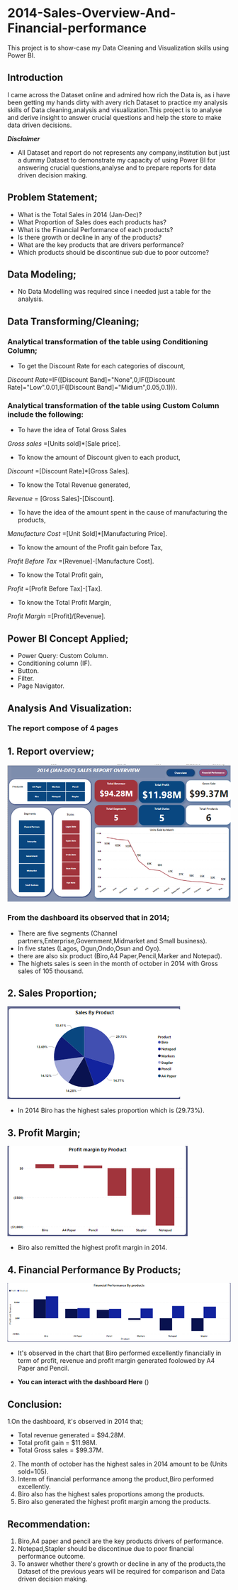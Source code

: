 # 2014-Sales-Overview-And-Financial-performance
This project is to show-case my Data Cleaning and Visualization skills using Power BI.

## Introduction 
I came across the Dataset online and admired how rich the Data is, as i have been getting my hands dirty with avery rich Dataset to practice my analysis skills of Data cleaning,analysis and visualization.This project is to analyse and derive insight to answer crucial questions and help the store to make data driven decisions.

**_Disclaimer_**
- All Dataset and report do not represents any company,institution but just a dummy Dataset to demonstrate my capacity of using Power BI for answering crucial questions,analyse and to prepare reports for data driven decision making.

## Problem Statement;
- What is the Total Sales in 2014 (Jan-Dec)?
- What Proportion of Sales does each products has?
- What is the Financial Performance of each products?
- Is there growth or decline in any of the products?
- What are the key products that are drivers performance?
- Which products should be discontinue sub due to poor outcome?  

## Data Modeling;
- No Data Modelling was required since i needed just a table for the analysis.

## Data Transforming/Cleaning;
### Analytical transformation of the table using Conditioning Column;
- To get the Discount Rate for each categories of discount,

_Discount Rate_=IF([Discount Band]="None",0,IF([Discount Rate]="Low".0.01,IF([Discount Band]="Midium",0.05,0.1))).
### Analytical transformation of the table using Custom Column include the following:
- To have the idea of Total Gross Sales

_Gross sales_ =[Units sold]*[Sale price].

- To know the amount of Discount given to each product,


 _Discount_ =[Discount Rate]*[Gross Sales].

- To know the Total Revenue generated,
  
_Revenue_ = [Gross Sales]-[Discount].

- To have the idea of the amount spent in the cause of manufacturing the products,

_Manufacture Cost_ =[Unit Sold]*[Manufacturing Price].

- To know the amount of the Profit gain before Tax,

_Profit Before Tax_ =[Revenue]-[Manufacture Cost].

- To know the Total Profit gain,

_Profit_ =[Profit Before Tax]-[Tax].

- To know the Total Profit Margin,

_Profit Margin_ =[Profit]/[Revenue].


## Power BI Concept Applied;
- Power Query: Custom Column.
- Conditioning column (IF).
- Button.
- Filter.
- Page Navigator.

## Analysis And Visualization:

### The report compose of 4 pages

## 1. Report overview; 

![](Report_Overview.PNG)


### From the dashboard its observed that in 2014;
 - There are five segments (Channel partners,Enterprise,Government,Midmarket and Small business).
 - In five states (Lagos, Ogun,Ondo,Osun and Oyo).
 - there are also six product (Biro,A4 Paper,Pencil,Marker and Notepad).
 - The highets sales is seen in the month of october in 2014 with Gross sales of 105 thousand.

 ## 2. Sales Proportion;
 
   ![](Sales_proportion.PNG)

   - In 2014 Biro has the highest sales proportion which is (29.73%).

## 3. Profit Margin;

   ![](Profit_Margin.PNG)

   - Biro also remitted the highest profit margin in 2014.

 ## 4. Financial Performance By Products;

  ![](Financial_Performance.PNG)

  - It's observed in the chart that Biro performed excellently financially in term of profit, revenue and profit margin generated foolowed by A4 Paper and Pencil.

  - **You can interact with the dashboard Here** ()

## Conclusion: 
1.On the dashboard, it's observed in 2014 that; 
- Total revenue generated = $94.28M.
- Total profit gain = $11.98M.
- Total Gross sales = $99.37M.
2. The month of october has the highest sales in 2014 amount to be (Units sold=105).
3. Interm of financial performance among the product,Biro performed excellently.
4. Biro also has the highest sales proportions among the products.
4. Biro also generated the highest profit margin among the products.

## Recommendation:
1. Biro,A4 paper and pencil are the key products drivers of performance.
2. Notepad,Stapler should be discontinue due to poor financial performance outcome.
3. To answer whether there's growth or decline in any of the products,the Dataset of the previous years will be required for comparison and Data driven decision making.


